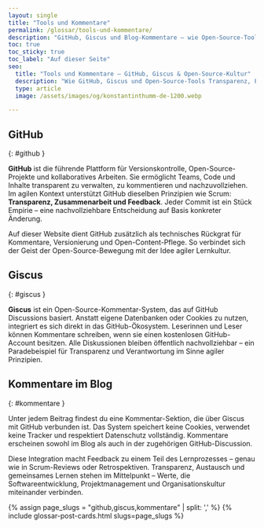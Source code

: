 ```yaml
---
layout: single
title: "Tools und Kommentare"
permalink: /glossar/tools-und-kommentare/
description: "GitHub, Giscus und Blog-Kommentare – wie Open-Source-Tools Austausch, Feedback und Lernkultur fördern."
toc: true
toc_sticky: true
toc_label: "Auf dieser Seite"
seo:
  title: "Tools und Kommentare – GitHub, Giscus & Open-Source-Kultur"
  description: "Wie GitHub, Giscus und Open-Source-Tools Transparenz, Feedback und Lernkultur fördern – für kollaborative Projekte und digitale Souveränität."
  type: article
  image: /assets/images/og/konstantinthumm-de-1200.webp

---
```


## GitHub
{: #github }

**GitHub** ist die führende Plattform für Versionskontrolle, Open-Source-Projekte und kollaboratives Arbeiten.
Sie ermöglicht Teams, Code und Inhalte transparent zu verwalten, zu kommentieren und nachzuvollziehen.
Im agilen Kontext unterstützt GitHub dieselben Prinzipien wie Scrum: **Transparenz, Zusammenarbeit und Feedback**.
Jeder Commit ist ein Stück Empirie – eine nachvollziehbare Entscheidung auf Basis konkreter Änderung.

Auf dieser Website dient GitHub zusätzlich als technisches Rückgrat für Kommentare, Versionierung und Open-Content-Pflege.
So verbindet sich der Geist der Open-Source-Bewegung mit der Idee agiler Lernkultur.

## Giscus
{: #giscus }

**Giscus** ist ein Open-Source-Kommentar-System, das auf GitHub Discussions basiert.
Anstatt eigene Datenbanken oder Cookies zu nutzen, integriert es sich direkt in das GitHub-Ökosystem.
Leserinnen und Leser können Kommentare schreiben, wenn sie einen kostenlosen GitHub-Account besitzen.
Alle Diskussionen bleiben öffentlich nachvollziehbar – ein Paradebeispiel für Transparenz und Verantwortung im Sinne agiler Prinzipien.

## Kommentare im Blog
{: #kommentare }

Unter jedem Beitrag findest du eine Kommentar-Sektion, die über Giscus mit GitHub verbunden ist.
Das System speichert keine Cookies, verwendet keine Tracker und respektiert Datenschutz vollständig.
Kommentare erscheinen sowohl im Blog als auch in der zugehörigen GitHub-Discussion.

Diese Integration macht Feedback zu einem Teil des Lernprozesses – genau wie in Scrum-Reviews oder Retrospektiven.
Transparenz, Austausch und gemeinsames Lernen stehen im Mittelpunkt – Werte, die Softwareentwicklung, Projektmanagement und Organisationskultur miteinander verbinden.

{% assign page_slugs = "github,giscus,kommentare" | split: ',' %}
{% include glossar-post-cards.html slugs=page_slugs %}

